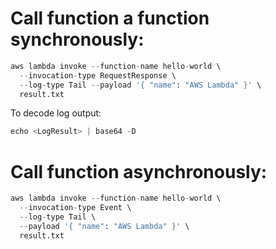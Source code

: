 
# Call function a function synchronously:

```s
aws lambda invoke --function-name hello-world \
  --invocation-type RequestResponse \
  --log-type Tail --payload '{ "name": "AWS Lambda" }' \
  result.txt
```

To decode log output:

```s
echo <LogResult> | base64 -D
```

# Call function asynchronously:

```s
aws lambda invoke --function-name hello-world \
  --invocation-type Event \
  --log-type Tail \
  --payload '{ "name": "AWS Lambda" }' \
  result.txt
```

